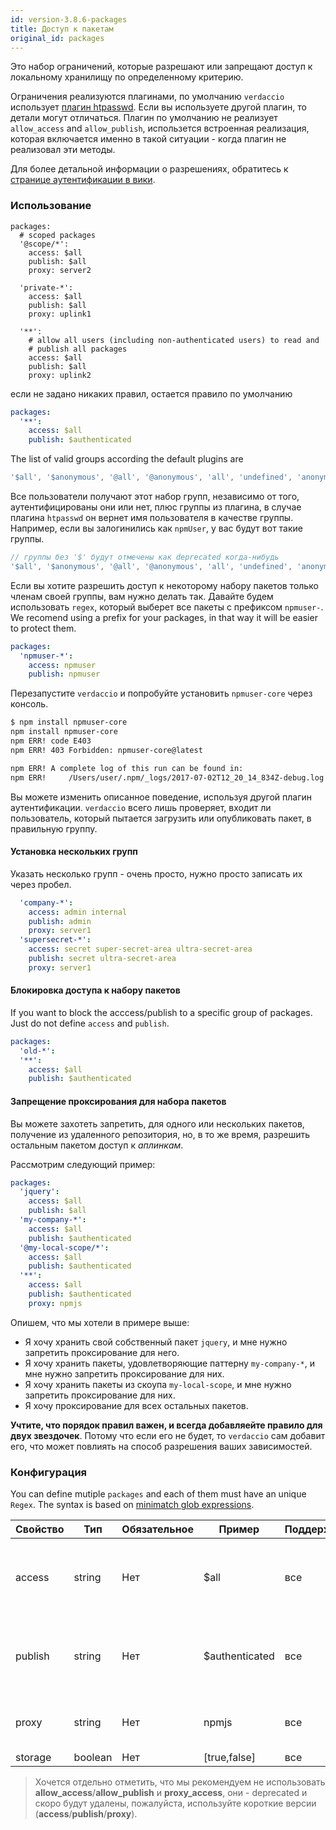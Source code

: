 ```yaml
---
id: version-3.8.6-packages
title: Доступ к пакетам
original_id: packages
---
```


Это набор ограничений, которые разрешают или запрещают доступ к локальному хранилищу по определенному критерию.

Ограничения реализуются плагинами, по умолчанию `verdaccio` использует [плагин htpasswd](https://github.com/verdaccio/verdaccio-htpasswd). Если вы используете другой плагин, то детали могут отличаться. Плагин по умолчанию не реализует `allow_access` and `allow_publish`, использется встроенная реализация, которая включается именно в такой ситуации - когда плагин не реализовал эти методы.

Для более детальной информации о разрешениях, обратитесь к [странице аутентификации в вики](auth.md).

### Использование

```yalm
packages:
  # scoped packages
  '@scope/*':
    access: $all
    publish: $all
    proxy: server2

  'private-*':
    access: $all
    publish: $all
    proxy: uplink1

  '**':
    # allow all users (including non-authenticated users) to read and
    # publish all packages
    access: $all
    publish: $all
    proxy: uplink2
```

если не задано никаких правил, остается правило по умолчанию

```yaml
packages:
  '**':
    access: $all
    publish: $authenticated
```

The list of valid groups according the default plugins are

```js
'$all', '$anonymous', '@all', '@anonymous', 'all', 'undefined', 'anonymous'
```

Все пользователи получают этот набор групп, независимо от того, аутентифицированы они или нет, плюс группы из плагина, в случае плагина `htpasswd` он вернет имя пользователя в качестве группы. Например, если вы залогинились как `npmUser`, у вас будут вот такие группы.

```js
// группы без '$' будут отмечены как deprecated когда-нибудь
'$all', '$anonymous', '@all', '@anonymous', 'all', 'undefined', 'anonymous', 'npmUser'
```

Если вы хотите разрешить доступ к некоторому набору пакетов только членам своей группы, вам нужно делать так. Давайте будем использовать `regex`, который выберет все пакеты с префиксом `npmuser-`. We recomend using a prefix for your packages, in that way it will be easier to protect them.

```yaml
packages:
  'npmuser-*':
    access: npmuser
    publish: npmuser
```

Перезапустите `verdaccio` и попробуйте установить `npmuser-core` через консоль.

```bash
$ npm install npmuser-core
npm install npmuser-core
npm ERR! code E403
npm ERR! 403 Forbidden: npmuser-core@latest

npm ERR! A complete log of this run can be found in:
npm ERR!     /Users/user/.npm/_logs/2017-07-02T12_20_14_834Z-debug.log
```

Вы можете изменить описанное поведение, используя другой плагин аутентификации. `verdaccio` всего лишь проверяет, входит ли пользователь, который пытается загрузить или опубликовать пакет, в правильную группу.

#### Установка нескольких групп

Указать несколько групп - очень просто, нужно просто записать их через пробел.

```yaml
  'company-*':
    access: admin internal
    publish: admin
    proxy: server1
  'supersecret-*':
    access: secret super-secret-area ultra-secret-area
    publish: secret ultra-secret-area
    proxy: server1
```

#### Блокировка доступа к набору пакетов

If you want to block the acccess/publish to a specific group of packages. Just do not define `access` and `publish`.

```yaml
packages:
  'old-*':
  '**':
    access: $all
    publish: $authenticated
```

#### Запрещение проксирования для набора пакетов

Вы можете захотеть запретить, для одного или нескольких пакетов, получение из удаленного репозитория, но, в то же время, разрешить остальным пакетом доступ к *аплинкам*.

Рассмотрим следующий пример:

```yaml
packages:
  'jquery':
    access: $all
    publish: $all
  'my-company-*':
    access: $all
    publish: $authenticated
  '@my-local-scope/*':
    access: $all
    publish: $authenticated
  '**':
    access: $all
    publish: $authenticated
    proxy: npmjs
```

Опишем, что мы хотели в примере выше:

* Я хочу хранить свой собственный пакет `jquery`, и мне нужно запретить проксирование для него.
* Я хочу хранить пакеты, удовлетворяющие паттерну `my-company-*`, и мне нужно запретить проксирование для них.
* Я хочу хранить пакеты из скоупа `my-local-scope`, и мне нужно запретить проксирование для них.
* Я хочу проксирование для всех остальных пакетов.

**Учтите, что порядок правил важен, и всегда добавляейте правило для двух звездочек**. Потому что если его не будет, то `verdaccio` сам добавит его, что может повлиять на способ разрешения ваших зависимостей.

### Конфигурация

You can define mutiple `packages` and each of them must have an unique `Regex`. The syntax is based on [minimatch glob expressions](https://github.com/isaacs/minimatch).

| Свойство | Тип     | Обязательное | Пример         | Поддержка | Описание                                                |
| -------- | ------- | ------------ | -------------- | --------- | ------------------------------------------------------- |
| access   | string  | Нет          | $all           | все       | определяет группы, которым можно скачать этот пакет     |
| publish  | string  | Нет          | $authenticated | все       | определяет группы, которым можно публиковать этот пакет |
| proxy    | string  | Нет          | npmjs          | все       | определяет аплинки для этого пакета                     |
| storage  | boolean | Нет          | [true,false]   | все       | TODO                                                    |

> Хочется отдельно отметить, что мы рекомендуем не использовать **allow_access**/**allow_publish** и **proxy_access**, они - deprecated и скоро будут удалены, пожалуйста, используйте короткие версии (**access**/**publish**/**proxy**).